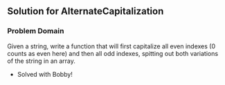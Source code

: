 ## Solution for AlternateCapitalization

### Problem Domain
Given a string, write a function that will first capitalize all even indexes (0 counts as even here) and then all odd indexes, spitting out both variations of the string in an array.

* Solved with Bobby!